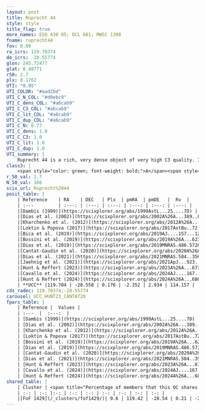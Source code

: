 ```yaml
---
layout: post
title: Ruprecht 44
style: style
title_flag: true
more_names: ESO 430 05; OCL 681; MWSC 1398
fname: ruprecht44
fov: 0.09
ra_icrs: 119.70374
de_icrs: -28.55774
glon: 245.72477
glat: 0.48771
r50: 2.7
plx: 0.1762
UTI: "0.95"
UTI_COLOR: "#aad2bd"
UTI_C_N_COL: "#d0ebc9"
UTI_C_dens_COL: "#a6cab9"
UTI_C_C3_COL: "#a6cab9"
UTI_C_lit_COL: "#a6cab9"
UTI_C_dup_COL: "#a6cab9"
UTI_C_N: 0.77
UTI_C_dens: 1.0
UTI_C_C3: 1.0
UTI_C_lit: 1.0
UTI_C_dup: 1.0
UTI_summary: |
    Ruprecht 44 is a rich, very dense object of very high C3 quality. It is very well-studied in the literature. This object shares a very small percentage of members with a later reported entry.
class3: |
    <span style="color: green; font-weight: bold;">A</span><span style="color: green; font-weight: bold;">A</span>
r_50_val: 2.7
N_50_val: 166
scix_url: Ruprecht%2044
posit_table: |
    | Reference    | RA    | DEC   | Plx  | pmRA  | pmDE   |  Rv  |
    | :---         | :---: | :---: | :---: | :---: | :---: | :---: |
    |[Dambis (1999)](https://scixplorer.org/abs/1999AstL...25....7D) | 119.725 | -28.583 | -- | -- | -- | -- |
    |[Dias et al. (2002)](https://scixplorer.org/abs/2002A%26A...389..871D) | 119.713 | -28.583 | -- | -2.17 | 0.17 | 93.7 |
    |[Kharchenko et al. (2012)](https://scixplorer.org/abs/2012A%26A...543A.156K) | 119.722 | -28.585 | -- | -1.58 | 1.02 | -- |
    |[Loktin & Popova (2017)](https://scixplorer.org/abs/2017AstBu..72..257L) | 119.715 | -28.582 | -- | -2.618 | -0.892 | 93.7 |
    |[Bica et al. (2019)](https://scixplorer.org/abs/2019AJ....157...12B) | 119.711 | -28.566 | -- | -- | -- | -- |
    |[Bossini et al. (2019)](https://scixplorer.org/abs/2019A%26A...623A.108B) | 119.708 | -28.558 | -- | -- | -- | -- |
    |[Dias et al. (2019)](https://scixplorer.org/abs/2019MNRAS.486.5726D) | 119.713 | -28.583 | 0.172 | -2.338 | 2.843 | 64.017 |
    |[Cantat-Gaudin et al. (2020)](https://scixplorer.org/abs/2020A%26A...640A...1C) | 119.708 | -28.558 | 0.152 | -2.381 | 2.935 | -- |
    |[Dias et al. (2021)](https://scixplorer.org/abs/2021MNRAS.504..356D) | 119.713 | -28.569 | 0.156 | -2.378 | 2.938 | -- |
    |[Jaehnig et al. (2021)](https://scixplorer.org/abs/2021ApJ...923..129J) | 119.709 | -28.563 | 0.183 | -2.366 | 2.918 | -- |
    |[Hunt & Reffert (2023)](https://scixplorer.org/abs/2023A%26A...673A.114H) | 119.692 | -28.547 | 0.181 | -2.334 | 2.917 | -- |
    |[Cavallo et al. (2024)](https://scixplorer.org/abs/2024AJ....167...12C) | 119.697 | -28.562 | 0.181 | -- | -- | -- |
    |[Hunt & Reffert (2024)](https://scixplorer.org/abs/2024A%26A...686A..42H) | 119.692 | -28.547 | 0.181 | -2.334 | 2.917 | -- |
    | **UCC** |119.704 | -28.558 | 0.176 | -2.352 | 2.934 | 114.157 | 
cds_radec: 119.70374,-28.55774
carousel: UCC_HUNT23_CANTAT20
fpars_table: |
    | Reference |  Values |
    | :---  |  :---:  |
    | [Dambis (1999)](https://scixplorer.org/abs/1999AstL...25....7D) | `E_B-V_=0.645, DM0=12.95, log_age_=6.4` |
    | [Dias et al. (2002)](https://scixplorer.org/abs/2002A%26A...389..871D) | `E(B-V)=0.619, Dist=4730.0, Age=6.941` |
    | [Kharchenko et al. (2012)](https://scixplorer.org/abs/2012A%26A...543A.156K) | `e_bv=0.604, distance=4666, log_age=6.8` |
    | [Loktin & Popova (2017)](https://scixplorer.org/abs/2017AstBu..72..257L) | `E(B-V)=0.615, Dmod=13.332, logt=6.967` |
    | [Bossini et al. (2019)](https://scixplorer.org/abs/2019A%26A...623A.108B) | `AV=1.885, Dist=13.849, logA=7.132, Fe/H=0.0` |
    | [Dias et al. (2019)](https://scixplorer.org/abs/2019MNRAS.486.5726D) | `E(B-V)=0.44, Dist=4339, logAge=7.358, Z=0.008` |
    | [Cantat-Gaudin et al. (2020)](https://scixplorer.org/abs/2020A%26A...640A...1C) | `AVNN=1.64, DMNN=13.8, AgeNN=7.16` |
    | [Dias et al. (2021)](https://scixplorer.org/abs/2021MNRAS.504..356D) | `Av=1.957, Dist=4504, logage=7.089, [Fe/H]=-0.115` |
    | [Hunt & Reffert (2023)](https://scixplorer.org/abs/2023A%26A...673A.114H) | `AV50=1.789, diffAV50=1.872, MOD50=13.556, logAge50=7.309` |
    | [Cavallo et al. (2024)](https://scixplorer.org/abs/2024AJ....167...12C) | `AV50=1.86, dMod50=12.77, logAge50=7.43, [Fe/H]50=-0.29` |
    | [Hunt & Reffert (2024)](https://scixplorer.org/abs/2024A%26A...686A..42H) | `MassJ=1948.01` |
shared_table: |
    | Cluster | <span title="Percentage of members that this OC shares with the ones listed">%</span>   | RA   | DEC   | Plx   | pmRA  | pmDE  | Rv | UTI |
    | :-: | :-: |:-: | :-: | :-: | :-: | :-: | :-: | :-: |
    |[FoF 1429](/_clusters/fof1429/)| 9.6 | 119.42 | -28.54 | 0.21 | -2.31 | 2.89 | 76.8 |0.5 |
---
```

